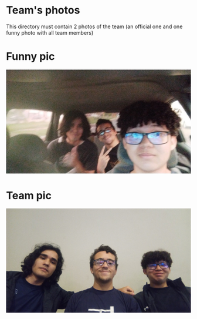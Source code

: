 Team's photos
====

This directory must contain 2 photos of the team (an official one and one funny photo with all team members)

# Funny pic
![pic](./funny-pic.jpg)
# Team pic
![pic](./t_photo.jpg)
